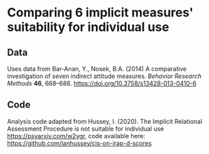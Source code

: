 # Comparing 6 implicit measures' suitability for individual use

## Data

Uses data from Bar-Anan, Y., Nosek, B.A. (2014) A comparative investigation of seven indirect attitude measures. *Behavior Research Methods* **46**, 668–688. https://doi.org/10.3758/s13428-013-0410-6

## Code

Analysis code adapted from Hussey, I. (2020). The Implicit Relational Assessment Procedure is not suitable for individual use https://psyarxiv.com/w2ygr, code available here: https://github.com/ianhussey/cis-on-irap-d-scores

